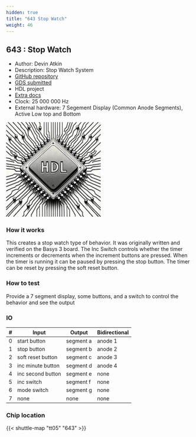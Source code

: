 ```yaml
---
hidden: true
title: "643 Stop Watch"
weight: 46
---
```


## 643 : Stop Watch

* Author: Devin Atkin
* Description: Stop Watch System
* [GitHub repository](https://github.com/devinatkin/tt05-stopwatch)
* [GDS submitted](https://github.com/devinatkin/tt05-stopwatch/actions/runs/6526777093)
* HDL project
* [Extra docs]()
* Clock: 25 000 000 Hz
* External hardware: 7 Segement Display (Common Anode Segments), Active Low top and Bottom

![picture](images/picture.png)

### How it works

This creates a stop watch type of behavior. It was originally written and verified on the Basys 3 board.
The Inc Switch controls whether the timer increments or decrements when the increment buttons are pressed.
When the timer is running it can be paused by pressing the stop button. The timer can be reset by pressing the soft reset button.


### How to test

Provide a 7 segment display, some buttons, and a switch to control the behavior and see the output


### IO

| # | Input        | Output       | Bidirectional      |
|---|--------------|--------------| -------------------|
| 0 | start button  | segment a | anode 1 |
| 1 | stop button  | segment b | anode 2 |
| 2 | soft reset button  | segment c | anode 3 |
| 3 | inc minute button  | segment d | anode 4 |
| 4 | inc second button  | segment e | none |
| 5 | inc switch  | segment f | none |
| 6 | mode switch  | segment g | none |
| 7 | none  | none | none |

### Chip location

{{< shuttle-map "tt05" "643" >}}
